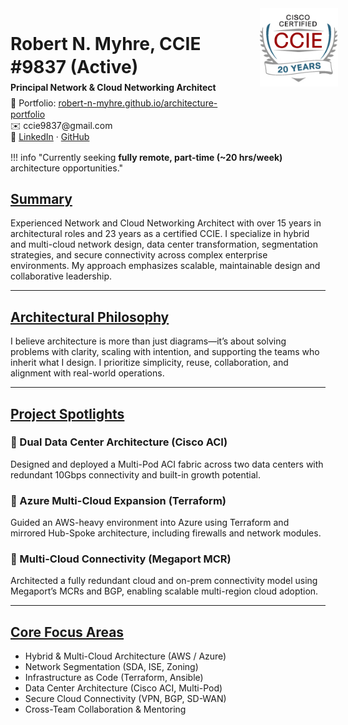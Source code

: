 <div style="display: flex; justify-content: space-between; align-items: flex-start;">

<div style="line-height: 1.3; margin-top: 0;">
  <h1 style="margin-bottom: 0.2em;">Robert N. Myhre, CCIE #9837 (Active)</h1>
  <p style="margin: 0 0 0.5em 0;"><strong>Principal Network & Cloud Networking Architect</strong></p>
  <p style="margin: 0;">📎 Portfolio: <a href="https://robert-n-myhre.github.io/architecture-portfolio">robert-n-myhre.github.io/architecture-portfolio</a></p>
  <p style="margin: 0;">✉️ ccie9837@gmail.com</p>
  <p style="margin: 0;">🔗 <a href="https://www.linkedin.com/in/robert-n-myhre">LinkedIn</a> · <a href="https://github.com/robert-n-myhre">GitHub</a></p>
</div>

<div>
  <img id="ccie-logo" src="../assets/images/ccie_20years_med.jpg" alt="CCIE Logo" style="width: 150px; margin-left: 20px;" />
</div>

</div>


<!-- # Robert N. Myhre, CCIE #9837 (Active) 
**Principal Network & Cloud Networking Architect**  
📎 Portfolio: [robert-n-myhre.github.io/architecture-portfolio](https://robert-n-myhre.github.io/architecture-portfolio)  
✉️ ccie9837@gmail.com  
🔗 [LinkedIn](https://www.linkedin.com/in/robert-n-myhre) · [GitHub](https://github.com/robert-n-myhre)
 -->


!!! info "Currently seeking **fully remote, part-time (~20 hrs/week)** architecture opportunities."


## [Summary](https://robert-n-myhre.github.io/architecture-portfolio/)

Experienced Network and Cloud Networking Architect with over 15 years in architectural roles and 23 years as a certified CCIE. I specialize in hybrid and multi-cloud network design, data center transformation, segmentation strategies, and secure connectivity across complex enterprise environments. My approach emphasizes scalable, maintainable design and collaborative leadership.

---

## [Architectural Philosophy](https://robert-n-myhre.github.io/architecture-portfolio/architectural-philosophy/)

I believe architecture is more than just diagrams—it’s about solving problems with clarity, scaling with intention, and supporting the teams who inherit what I design. I prioritize simplicity, reuse, collaboration, and alignment with real-world operations.

---

## [Project Spotlights](https://robert-n-myhre.github.io/architecture-portfolio/#project-spotlights)

### 🔹 Dual Data Center Architecture (Cisco ACI)
Designed and deployed a Multi-Pod ACI fabric across two data centers with redundant 10Gbps connectivity and built-in growth potential.

### 🔹 Azure Multi-Cloud Expansion (Terraform)
Guided an AWS-heavy environment into Azure using Terraform and mirrored Hub-Spoke architecture, including firewalls and network modules.

### 🔹 Multi-Cloud Connectivity (Megaport MCR)
Architected a fully redundant cloud and on-prem connectivity model using Megaport’s MCRs and BGP, enabling scalable multi-region cloud adoption.

---

## [Core Focus Areas](https://robert-n-myhre.github.io/architecture-portfolio/projects/highlights/)

- Hybrid & Multi-Cloud Architecture (AWS / Azure)  
- Network Segmentation (SDA, ISE, Zoning)  
- Infrastructure as Code (Terraform, Ansible)  
- Data Center Architecture (Cisco ACI, Multi-Pod)  
- Secure Cloud Connectivity (VPN, BGP, SD-WAN)  
- Cross-Team Collaboration & Mentoring